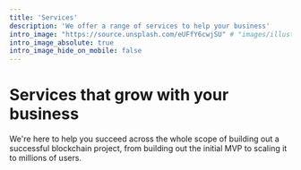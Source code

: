 ```yaml
---
title: 'Services'
description: 'We offer a range of services to help your business'
intro_image: "https://source.unsplash.com/eUFfY6cwjSU" # "images/illustrations/reading.svg"
intro_image_absolute: true
intro_image_hide_on_mobile: false
---
```


# Services that grow with your business

We're here to help you succeed across the whole scope of building out a successful blockchain project, from building out the initial MVP to scaling it to millions of users.
